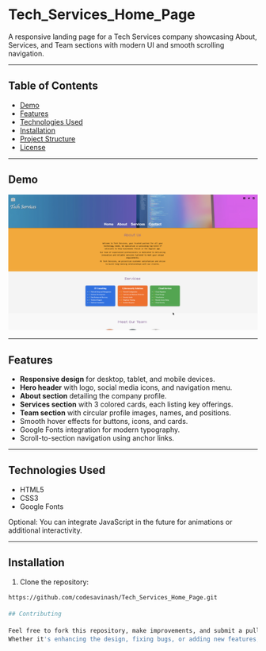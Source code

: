 # Tech_Services_Home_Page

A responsive landing page for a Tech Services company showcasing About, Services, and Team sections with modern UI and smooth scrolling navigation.

---

## Table of Contents

- [Demo](#demo)  
- [Features](#features)  
- [Technologies Used](#technologies-used)  
- [Installation](#installation)  
- [Project Structure](#project-structure)  
- [License](#license)  

---

## Demo

![Screenshot](assets/demo1.png)  


---

## Features

- **Responsive design** for desktop, tablet, and mobile devices.  
- **Hero header** with logo, social media icons, and navigation menu.  
- **About section** detailing the company profile.  
- **Services section** with 3 colored cards, each listing key offerings.  
- **Team section** with circular profile images, names, and positions.  
- Smooth hover effects for buttons, icons, and cards.  
- Google Fonts integration for modern typography.  
- Scroll-to-section navigation using anchor links.

---

## Technologies Used

- HTML5  
- CSS3  
- Google Fonts  

Optional: You can integrate JavaScript in the future for animations or additional interactivity.

---

## Installation

1. Clone the repository:

```bash
https://github.com/codesavinash/Tech_Services_Home_Page.git

## Contributing

Feel free to fork this repository, make improvements, and submit a pull request.  
Whether it's enhancing the design, fixing bugs, or adding new features, your contributions are welcome!
